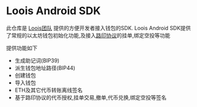 # Loois Android SDK

此仓库是 [Loois团队](https://github.com/LOOIS-IO) 提供的方便开发者接入钱包的SDK. Loois Android SDK提供了常规的以太坊钱包初始化功能,及接入[路印协议](https://loopring.org/)的挂单,绑定空投等功能

提供功能如下

- 生成助记词(BIP39)
- 派生钱包地址路径(BIP44)
- 创建钱包
- 导入钱包
- ETH及其它代币转账离线签名
- 基于路印协议的代币授权,挂单交易,撤单,代币兑换,绑定空投等签名